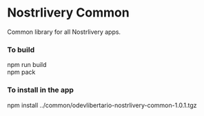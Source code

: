 # Nostrlivery Common

Common library for all Nostrlivery apps.

### To build
npm run build  
npm pack

### To install in the app

npm install ../common/odevlibertario-nostrlivery-common-1.0.1.tgz
